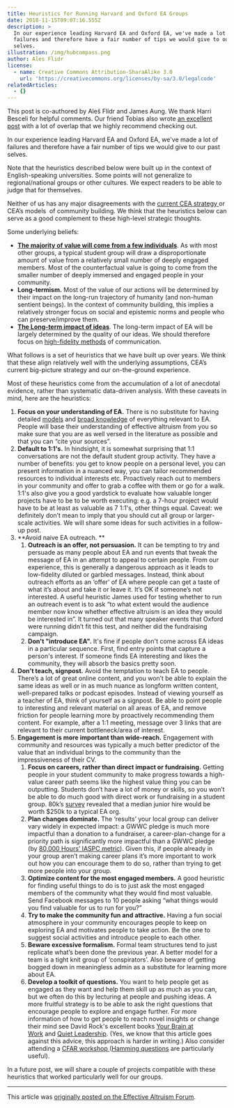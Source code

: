 ```yaml
---
title: Heuristics for Running Harvard and Oxford EA Groups
date: 2018-11-15T09:07:16.555Z
description: >
  In our experience leading Harvard EA and Oxford EA, we've made a lot of
  failures and therefore have a fair number of tips we would give to our past
  selves.
illustration: /img/hubcompass.png
author: Ales Flidr
license:
  - name: Creative Commons Attribution-SharaAlike 3.0
    url: 'https://creativecommons.org/licenses/by-sa/3.0/legalcode'
relatedArticles:
  - {}
---
```

This post is co-authored by Aleš Flídr and James Aung. We thank Harri Besceli for helpful comments. Our friend Tobias also wrote [an excellent post](https://ea-foundation.org/blog/local-group-model/) with a lot of overlap that we highly recommend checking out.

In our experience leading Harvard EA and Oxford EA, we've made a lot of failures and therefore have a fair number of tips we would give to our past selves.

Note that the heuristics described below were built up in the context of English-speaking universities. Some points will not generalize to regional/national groups or other cultures. We expect readers to be able to judge that for themselves.

Neither of us has any major disagreements with the [current CEA strategy ](https://app.effectivealtruism.org/groups/resources/effective-altruism-community-building)or CEA’s models  of community building. We think that the heuristics below can serve as a good complement to these high-level strategic thoughts.

Some underlying beliefs:

* [**The majority of value will come from a few individuals**](https://www.centreforeffectivealtruism.org/a-three-factor-model-of-community-building). As with most other groups, a typical student group will draw a disproportionate amount of value from a relatively small number of deeply engaged members. Most of the counterfactual value is going to come from the smaller number of deeply immersed and engaged people in your community. 
* **Long-termism.** Most of the value of our actions will be determined by their impact on the long-run trajectory of humanity (and non-human sentient beings). In the context of community building, this implies a relatively stronger focus on social and epistemic norms and people who can preserve/improve them. 
* [**The Long-term impact of ideas**](https://www.effectivealtruism.org/articles/ea-neoliberal/). The long-term impact of EA will be largely determined by the quality of our ideas. We should therefore focus on [high-fidelity methods](https://www.centreforeffectivealtruism.org/blog/the-fidelity-model-of-spreading-ideas/) of communication. 

What follows is a set of heuristics that we have built up over years. We think that these align relatively well with the underlying assumptions, CEA’s current big-picture strategy and our on-the-ground experience.

Most of these heuristics come from the accumulation of a lot of anecdotal evidence, rather than systematic data-driven analysis. With these caveats in mind, here are the heuristics:

1. **Focus on your understanding of EA.** There is no substitute for having detailed [models](https://www.lesswrong.com/posts/B7P97C27rvHPz3s9B/gears-in-understanding) and [broad knowledge](http://metamodern.com/2009/05/17/how-to-understand-everything-and-why/) of everything relevant to EA. People will base their understanding of effective altruism from you so make sure that you are as well versed in the literature as possible and that you can “cite your sources”. 
2. **Default to 1:1's.** In hindsight, it is somewhat surprising that 1:1 conversations are not the default student group activity. They have a number of benefits: you get to know people on a personal level, you can present information in a nuanced way, you can tailor recommended resources to individual interests etc. Proactively reach out to members in your community and offer to grab a coffee with them or go for a walk. 1:1's also give you a good yardstick to evaluate how valuable longer projects have to be to be worth executing: e.g. a 7-hour project would have to be at least as valuable as 7 1:1's, other things equal. Caveat: we definitely don’t mean to imply that you should cut all group or larger-scale activities. We will share some ideas for such activities in a follow-up post. 
3. **Avoid naive EA outreach. **
   1. **Outreach is an offer, not persuasion.** It can be tempting to try and persuade as many people about EA and run events that tweak the message of EA in an attempt to appeal to certain people. From our experience, this is generally a dangerous approach as it leads to low-fidelity diluted or garbled messages. Instead, think about outreach efforts as an ‘offer’ of EA where people can get a taste of what it’s about and take it or leave it. It’s OK if someone’s not interested. A useful heuristic James used for testing whether to run an outreach event is to ask “to what extent would the audience member now know whether effective altruism is an idea they would be interested in”. It turned out that many speaker events that Oxford were running didn’t fit this test, and neither did the fundraising campaign. 
   2. **Don't "introduce EA".** It's fine if people don't come across EA ideas in a particular sequence. First, find entry points that capture a person's interest. If someone finds EA interesting and likes the community, they will absorb the basics pretty soon. 
4. **Don't teach, signpost.** Avoid the temptation to teach EA to people. There’s a lot of great online content, and you won’t be able to explain the same ideas as well or in as much nuance as longform written content, well-prepared talks or podcast episodes. Instead of viewing yourself as a teacher of EA, think of yourself as a signpost. Be able to point people to interesting and relevant material on all areas of EA, and remove friction for people learning more by proactively recommending them content. For example, after a 1:1 meeting, message over 3 links that are relevant to their current bottleneck/area of interest. 
5. **Engagement is more important than wide-reach.** Engagement with community and resources was typically a much better predictor of the value that an individual brings to the community than the impressiveness of their CV. 
   1. **Focus on careers, rather than direct impact or fundraising.** Getting people in your student community to make progress towards a high-value career path seems like the highest value thing you can be outputting. Students don’t have a lot of money or skills, so you won’t be able to do much good with direct work or fundraising in a student group. 80k’s [survey](https://80000hours.org/2017/11/talent-gaps-survey-2017/) revealed that a median junior hire would be worth $250k to a typical EA org. 
   2. **Plan changes dominate.** The ‘results’ your local group can deliver vary widely in expected impact: a GWWC pledge is much more impactful than a donation to a fundraiser, a career-plan-change for a priority path is significantly more impactful than a GWWC pledge (by [80,000 Hours’ IASPC metric](https://80000hours.org/2016/07/update-on-number-of-significant-plan-changes/#impact-adjustment-of-significant-plan-changes)). Given this, if people already in your group aren’t making career plans it’s more important to work out how you can encourage them to do so, rather than trying to get more people into your group. 
   3. **Optimize content for the most engaged members.** A good heuristic for finding useful things to do is to just ask the most engaged members of the community what they would find most valuable. Send Facebook messages to 10 people asking “what things would you find valuable for us to run for you?” 
   4. **Try to make the community fun and attractive.** Having a fun social atmosphere in your community encourages people to keep on exploring EA and motivates people to take action. Be the one to suggest social activities and introduce people to each other. 
   5. **Beware excessive formalism.** Formal team structures tend to just replicate what’s been done the previous year. A better model for a team is a tight knit group of ‘conspirators’. Also beware of getting bogged down in meaningless admin as a substitute for learning more about EA. 
   6. **Develop a toolkit of questions.** You want to help people get as engaged as they want and help them skill up as much as you can, but we often do this by lecturing at people and pushing ideas. A more fruitful strategy is to be able to ask the right questions that encourage people to explore and engage further. For more information of how to get people to reach novel insights or change their mind see David Rock's excellent books [Your Brain at Work](https://www.goodreads.com/book/show/6899290-your-brain-at-work) and [Quiet Leadership](https://www.goodreads.com/book/show/2602650-quiet-leadership). (Yes, we know that this article goes against this advice, this approach is harder in writing.) Also consider attending a [CFAR workshop ](http://www.rationality.org/)([Hamming questions](https://vkrakovna.wordpress.com/2015/05/17/hamming-questions-and-bottlenecks/) are particularly useful). 

In a future post, we will share a couple of projects compatible with these heuristics that worked particularly well for our groups.

- - -

This article was [originally posted on the Effective Altruism Forum](https://forum.effectivealtruism.org/posts/Rjb9oTjQ9RJMFw2Yo/heuristics-from-running-harvard-and-oxford-ea-groups).
